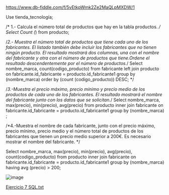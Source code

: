 https://www.db-fiddle.com/f/5vEtkpWmk2Ze2MaQLpMXDW/1



Use tienda_tecnología;

/* 1.- Calcula el número total de productos que hay en la tabla productos. */
Select Count (*) from producto;


/*2.- Muestra el número total de productos que tiene cada uno de los fabricantes. 
El listado también debe incluir los fabricantes que no tienen ningún producto. 
El resultado mostrará dos columnas, una con el nombre del fabricante y otra con el número de productos que tiene.Ordene el resultado descendentemente por el número de productos.*/
Select 
  nombre_marca, count(codigo_producto) from fabricante
left join producto on fabricante.id_fabricante = producto.id_fabricante1
group by (nombre_marca) order by (count (codigo_producto)) DESC; */



/*3.-Muestra el precio máximo, precio mínimo y precio medio de los productos de cada uno de los fabricantes. El resultado mostrará el nombre del fabricante junto con los datos que se solicitan.*/
Select nombre_marca, max(precio), min(precio), avg(precio)
  from producto inner join fabricante on fabricante.id_fabricante = producto.id_fabricante1
group by (nombre_marca) ;



/*4.-Muestra el nombre de cada fabricante, junto con el precio máximo, precio mínimo, precio medio y el número total de productos de los fabricantes que tienen un precio medio superior a 200€. Es necesario mostrar el nombre del fabricante.   */

Select nombre_marca, max(precio), min(precio), avg(precio), count(codigo_producto)
  from producto inner join fabricante on fabricante.id_fabricante = producto.id_fabricante1
group by (nombre_marca) 
having avg (precio) > 200;

![image](https://user-images.githubusercontent.com/61428623/227748528-94215fe1-3ba1-4aeb-9732-827ba3d16fdf.png)

[Ejercicio 7 SQL.txt](https://github.com/Armando573/Base_de_Datos/files/11070476/Ejercicio.7.SQL.txt)


